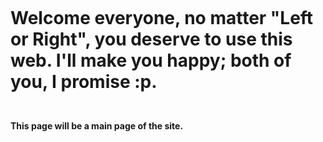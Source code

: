 <!doctype html>
<html>
<head>
  <title>Main</title>
  <meta charset="utf-8">
</head>
<body>
  <h1 style="margin-top:45px;">Welcome everyone, no matter "Left or Right", you deserve to use this web. I'll make you happy; both of you, I promise :p.</h1>
  <p style="margin-top:45px;"><strong>This page will be a main page of the site.</strong></p>
  <p style="margin-top:60px;">
</body>
</html>

